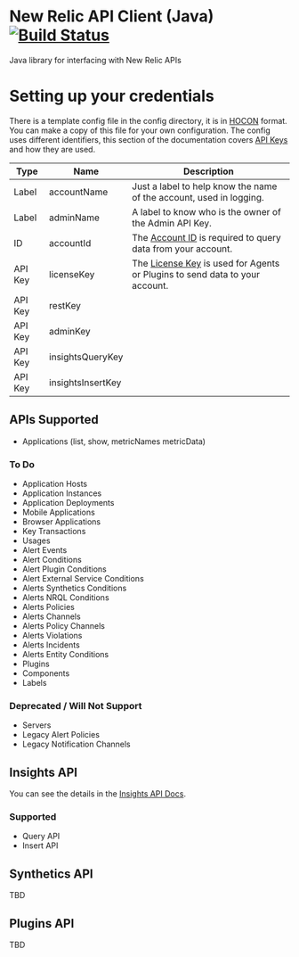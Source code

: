 # New Relic API Client (Java) [![Build Status](https://travis-ci.org/kenahrens/newrelic-api-client-java.svg?branch=master)](https://travis-ci.org/kenahrens/newrelic-api-client-java)

Java library for interfacing with New Relic APIs

# Setting up your credentials
There is a template config file in the config directory, it is in [HOCON](https://github.com/lightbend/config/blob/master/HOCON.md) format. You can make a copy of this file for your own configuration. The config uses different identifiers, this section of the documentation covers [API Keys](https://docs.newrelic.com/docs/apis/rest-api-v2/getting-started/api-keys) and how they are used.

| Type | Name | Description |
|---|---|---|
| Label | accountName | Just a label to help know the name of the account, used in logging. |
| Label | adminName | A label to know who is the owner of the Admin API Key. |
| ID | accountId | The [Account ID](https://docs.newrelic.com/docs/accounts-partnerships/accounts/account-setup/account-id) is required to query data from your account. |
| API Key | licenseKey | The [License Key](https://docs.newrelic.com/docs/accounts-partnerships/accounts/account-setup/license-key) is used for Agents or Plugins to send data to your account. |
| API Key | restKey | |
| API Key | adminKey | |
| API Key | insightsQueryKey | |
| API Key | insightsInsertKey | |

## APIs Supported
* Applications (list, show, metricNames metricData)

### To Do
* Application Hosts
* Application Instances
* Application Deployments
* Mobile Applications
* Browser Applications
* Key Transactions
* Usages
* Alert Events
* Alert Conditions
* Alert Plugin Conditions
* Alert External Service Conditions
* Alerts Synthetics Conditions
* Alerts NRQL Conditions
* Alerts Policies
* Alerts Channels
* Alerts Policy Channels
* Alerts Violations
* Alerts Incidents
* Alerts Entity Conditions
* Plugins
* Components
* Labels

### Deprecated / Will Not Support
* Servers
* Legacy Alert Policies
* Legacy Notification Channels

## Insights API
You can see the details in the [Insights API Docs](https://docs.newrelic.com/docs/insights/insights-api).

### Supported
* Query API
* Insert API

## Synthetics API
TBD

## Plugins API
TBD